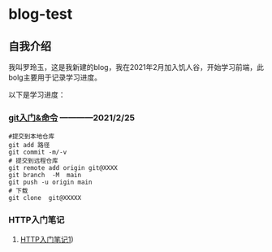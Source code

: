 # blog-test
## 自我介绍
我叫罗玲玉，这是我新建的blog，我在2021年2月加入饥人谷，开始学习前端，此bolg主要用于记录学习进度。

以下是学习进度：
### [git入门&命令]()  ————2021/2/25
```
#提交到本地仓库
git add 路径 
git commit -m/-v
# 提交到远程仓库
git remote add origin git@XXXX
git branch  -M  main
git push -u origin main 
# 下载
git clone  git@XXXXX

```

### HTTP入门笔记
1. [HTTP入门笔记1](https://github.com/buranxiangsi/blog-test/blob/main/HTTP%E5%85%A5%E9%97%A8%E7%AC%94%E8%AE%B01.md))
